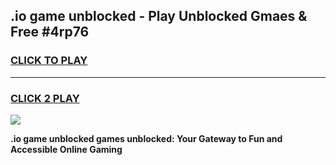 
## .io game unblocked - Play Unblocked Gmaes & Free #4rp76
<h3>
<a href="https://news.freeplayer.one?title=.io_game_unblocked&ref=03M">CLICK TO PLAY</a></h3>
<hr>

<h3>
<a href="https://news.freeplayer.one?title=.io_game_unblocked&ref=03M">CLICK 2 PLAY</a>
  
</h3>

<a href="https://news.freeplayer.one?title=.io_game_unblocked&ref=03M"><img src="https://clearcache.store/games.png"></a>


**.io game unblocked games unblocked: Your Gateway to Fun and Accessible Online Gaming**

